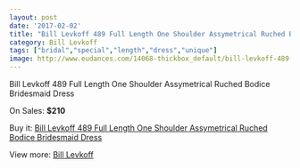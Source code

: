 ```yaml
---
layout: post
date: '2017-02-02'
title: "Bill Levkoff 489 Full Length One Shoulder Assymetrical Ruched Bodice Bridesmaid Dress"
category: Bill Levkoff
tags: ["bridal","special","length","dress","unique"]
image: http://www.eudances.com/14068-thickbox_default/bill-levkoff-489-full-length-one-shoulder-assymetrical-ruched-bodice-bridesmaid-dress.jpg
---
```

Bill Levkoff 489 Full Length One Shoulder Assymetrical Ruched Bodice Bridesmaid Dress

On Sales: **$210**
<a href="https://www.eudances.com/en/bill-levkoff/4220-bill-levkoff-489-full-length-one-shoulder-assymetrical-ruched-bodice-bridesmaid-dress.html"><amp-img layout="responsive" width="600" height="600" src="//www.eudances.com/14068-thickbox_default/bill-levkoff-489-full-length-one-shoulder-assymetrical-ruched-bodice-bridesmaid-dress.jpg" alt="Bill Levkoff 489 Full Length One Shoulder Assymetrical Ruched Bodice Bridesmaid Dress 0" /></a>
<a href="https://www.eudances.com/en/bill-levkoff/4220-bill-levkoff-489-full-length-one-shoulder-assymetrical-ruched-bodice-bridesmaid-dress.html"><amp-img layout="responsive" width="600" height="600" src="//www.eudances.com/14071-thickbox_default/bill-levkoff-489-full-length-one-shoulder-assymetrical-ruched-bodice-bridesmaid-dress.jpg" alt="Bill Levkoff 489 Full Length One Shoulder Assymetrical Ruched Bodice Bridesmaid Dress 1" /></a>
<a href="https://www.eudances.com/en/bill-levkoff/4220-bill-levkoff-489-full-length-one-shoulder-assymetrical-ruched-bodice-bridesmaid-dress.html"><amp-img layout="responsive" width="600" height="600" src="//www.eudances.com/14070-thickbox_default/bill-levkoff-489-full-length-one-shoulder-assymetrical-ruched-bodice-bridesmaid-dress.jpg" alt="Bill Levkoff 489 Full Length One Shoulder Assymetrical Ruched Bodice Bridesmaid Dress 2" /></a>
<a href="https://www.eudances.com/en/bill-levkoff/4220-bill-levkoff-489-full-length-one-shoulder-assymetrical-ruched-bodice-bridesmaid-dress.html"><amp-img layout="responsive" width="600" height="600" src="//www.eudances.com/14069-thickbox_default/bill-levkoff-489-full-length-one-shoulder-assymetrical-ruched-bodice-bridesmaid-dress.jpg" alt="Bill Levkoff 489 Full Length One Shoulder Assymetrical Ruched Bodice Bridesmaid Dress 3" /></a>

Buy it: [Bill Levkoff 489 Full Length One Shoulder Assymetrical Ruched Bodice Bridesmaid Dress](https://www.eudances.com/en/bill-levkoff/4220-bill-levkoff-489-full-length-one-shoulder-assymetrical-ruched-bodice-bridesmaid-dress.html "Bill Levkoff 489 Full Length One Shoulder Assymetrical Ruched Bodice Bridesmaid Dress")

View more: [Bill Levkoff](https://www.eudances.com/en/57-bill-levkoff "Bill Levkoff")